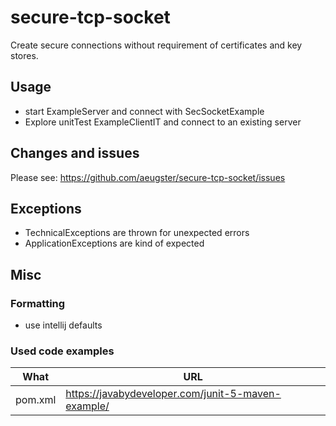 # secure-tcp-socket
Create secure connections without requirement of certificates and key stores.

## Usage
- start ExampleServer and connect with SecSocketExample
- Explore unitTest ExampleClientIT and connect to an existing server

## Changes and issues
Please see: https://github.com/aeugster/secure-tcp-socket/issues

## Exceptions
- TechnicalExceptions are thrown for unexpected errors
- ApplicationExceptions are kind of expected


## Misc

### Formatting
- use intellij defaults

### Used code examples
| What    | URL                                                |
|---------|----------------------------------------------------|
| pom.xml | https://javabydeveloper.com/junit-5-maven-example/ |

